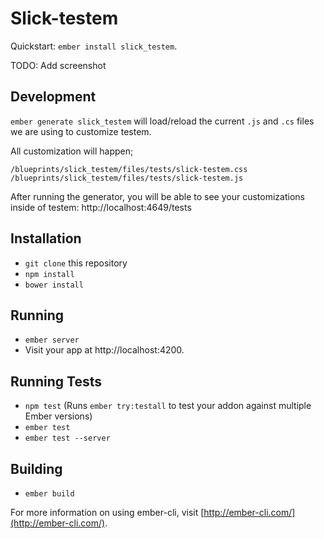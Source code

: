# Slick-testem

Quickstart: `ember install slick_testem`.

TODO: Add screenshot

## Development

`ember generate slick_testem` will load/reload the current `.js` and
`.cs` files we are using to customize testem.

All customization will happen;

```
/blueprints/slick_testem/files/tests/slick-testem.css
/blueprints/slick_testem/files/tests/slick-testem.js
```

After running the generator, you will be able to see your customizations inside
of testem: http://localhost:4649/tests

## Installation

* `git clone` this repository
* `npm install`
* `bower install`

## Running

* `ember server`
* Visit your app at http://localhost:4200.

## Running Tests

* `npm test` (Runs `ember try:testall` to test your addon against multiple Ember versions)
* `ember test`
* `ember test --server`

## Building

* `ember build`

For more information on using ember-cli, visit [http://ember-cli.com/](http://ember-cli.com/).
